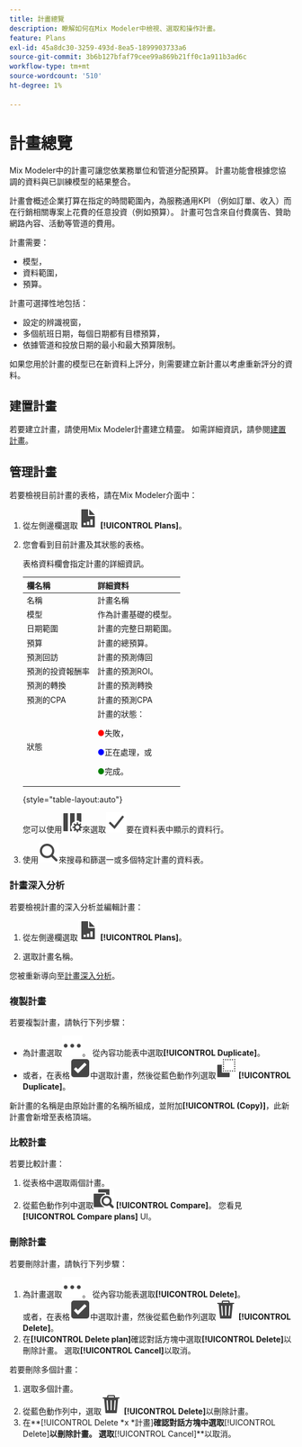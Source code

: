 ```yaml
---
title: 計畫總覽
description: 瞭解如何在Mix Modeler中檢視、選取和操作計畫。
feature: Plans
exl-id: 45a8dc30-3259-493d-8ea5-1899903733a6
source-git-commit: 3b6b127bfaf79cee99a869b21ff0c1a911b3ad6c
workflow-type: tm+mt
source-wordcount: '510'
ht-degree: 1%

---
```


# 計畫總覽

Mix Modeler中的計畫可讓您依業務單位和管道分配預算。 計畫功能會根據您協調的資料與已訓練模型的結果整合。

計畫會概述企業打算在指定的時間範圍內，為服務通用KPI （例如訂單、收入）而在行銷相關專案上花費的任意投資（例如預算）。 計畫可包含來自付費廣告、贊助網路內容、活動等管道的費用。

計畫需要：

- 模型，
- 資料範圍，
- 預算。

計畫可選擇性地包括：

- 設定的辨識視窗，
- 多個航班日期，每個日期都有目標預算，
- 依據管道和投放日期的最小和最大預算限制。

如果您用於計畫的模型已在新資料上評分，則需要建立新計畫以考慮重新評分的資料。


## 建置計畫

若要建立計畫，請使用Mix Modeler計畫建立精靈。 如需詳細資訊，請參閱[建置計畫](build.md)。

## 管理計畫

若要檢視目前計畫的表格，請在Mix Modeler介面中：

1. 從左側邊欄選取![](/help/assets/icons/FileChart.svg) **[!UICONTROL Plans]**。

1. 您會看到目前計畫及其狀態的表格。

   表格資料欄會指定計畫的詳細資訊。

   | 欄名稱 | 詳細資料 |
   |---|---|
   | 名稱 | 計畫名稱 |
   | 模型 | 作為計畫基礎的模型。 |
   | 日期範圍 | 計畫的完整日期範圍。 |
   | 預算 | 計畫的總預算。 |
   | 預測回訪 | 計畫的預測傳回 |
   | 預測的投資報酬率 | 計畫的預測ROI。 |
   | 預測的轉換 | 計畫的預測轉換 |
   | 預測的CPA | 計畫的預測CPA |
   | 狀態 | 計畫的狀態： <p><span style="color:red">●</span>失敗， <p><span style="color:blue">●</span>正在處理，或 <p><span style="color:green">●</span>完成。 |

   {style="table-layout:auto"}

   您可以使用![ColumnSetting](/help/assets/icons/ColumnSetting.svg)來選取![核取標籤](/help/assets/icons/Checkmark.svg)要在資料表中顯示的資料行。

1. 使用![搜尋](/help/assets/icons/Search.svg)來搜尋和篩選一或多個特定計畫的資料表。

### 計畫深入分析

若要檢視計畫的深入分析並編輯計畫：

1. 從左側邊欄選取![PLan](/help/assets/icons/FileChart.svg) **[!UICONTROL Plans]**。

1. 選取計畫名稱。

您被重新導向至[計畫深入分析](insights.md)。


### 複製計畫

若要複製計畫，請執行下列步驟：

- 為計畫選取![更多](/help/assets/icons/More.svg)。 從內容功能表中選取&#x200B;**[!UICONTROL Duplicate]**。
- 或者，在表格![SelectBox](/help/assets/icons/SelectBox.svg)中選取計畫，然後從藍色動作列選取![複製](/help/assets/icons/Copy.svg) **[!UICONTROL Duplicate]**。

新計畫的名稱是由原始計畫的名稱所組成，並附加&#x200B;**[!UICONTROL (Copy)]**，此新計畫會新增至表格頂端。

### 比較計畫

若要比較計畫：

1. 從表格中選取兩個計畫。
1. 從藍色動作列中選取![比較](/help/assets/icons/Compare.svg) **[!UICONTROL Compare]**。 您看見&#x200B;**[!UICONTROL Compare plans]** UI。


### 刪除計畫

若要刪除計畫，請執行下列步驟：

1. 為計畫選取![更多](/help/assets/icons/More.svg)。 從內容功能表選取&#x200B;**[!UICONTROL Delete]**。 <br/>或者，在表格![SelectBox](/help/assets/icons/SelectBox.svg)中選取計畫，然後從藍色動作列選取![刪除](/help/assets/icons/Delete.svg) **[!UICONTROL Delete]**。
1. 在&#x200B;**[!UICONTROL Delete plan]**&#x200B;確認對話方塊中選取&#x200B;**[!UICONTROL Delete]**&#x200B;以刪除計畫。 選取&#x200B;**[!UICONTROL Cancel]**&#x200B;以取消。

若要刪除多個計畫：

1. 選取多個計畫。
1. 從藍色動作列中，選取![刪除](/help/assets/icons/Delete.svg) **[!UICONTROL Delete]**&#x200B;以刪除計畫。
1. 在&#x200B;**[!UICONTROL Delete *x *計畫]**確認對話方塊中選取&#x200B;**[!UICONTROL Delete]**以刪除計畫。 選取&#x200B;**[!UICONTROL Cancel]**以取消。


